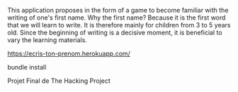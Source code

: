 This application proposes in the form of a game to become familiar with the writing of one's first name. Why the first name? Because it is the first word that we will learn to write. It is therefore mainly for children from 3 to 5 years old. Since the beginning of writing is a decisive moment, it is beneficial to vary the learning materials.

https://ecris-ton-prenom.herokuapp.com/

bundle install 

Projet Final de The Hacking Project
 






